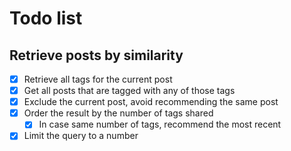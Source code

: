# Todo list

## Retrieve posts by similarity

- [x] Retrieve all tags for the current post
- [x] Get all posts that are tagged with any of those tags
- [x] Exclude the current post, avoid recommending the same post
- [x] Order the result by the number of tags shared
  - [x] In case same number of tags, recommend the most recent
- [x] Limit the query to a number
